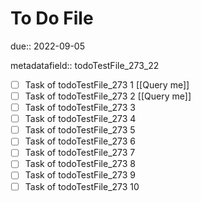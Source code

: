 # To Do File

due:: 2022-09-05

metadatafield:: todoTestFile_273_22

- [ ] Task of todoTestFile_273 1 [[Query me]]
- [ ] Task of todoTestFile_273 2 [[Query me]]
- [ ] Task of todoTestFile_273 3
- [ ] Task of todoTestFile_273 4
- [ ] Task of todoTestFile_273 5
- [ ] Task of todoTestFile_273 6
- [ ] Task of todoTestFile_273 7
- [ ] Task of todoTestFile_273 8
- [ ] Task of todoTestFile_273 9
- [ ] Task of todoTestFile_273 10